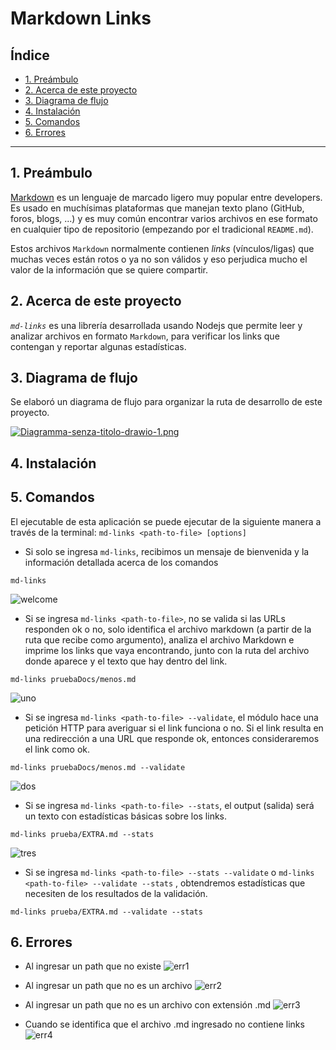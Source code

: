 # Markdown Links

## Índice

* [1. Preámbulo](#1-preámbulo)
* [2. Acerca de este proyecto](#2-acerca-de-este-proyecto)
* [3. Diagrama de flujo](#3-diagrama-de-flujo)
* [4. Instalación](#4-instalación)
* [5. Comandos](#5-comandos)
* [6. Errores](#5-errores)


***

## 1. Preámbulo

[Markdown](https://es.wikipedia.org/wiki/Markdown) es un lenguaje de marcado
ligero muy popular entre developers. Es usado en muchísimas plataformas que
manejan texto plano (GitHub, foros, blogs, ...) y es muy común
encontrar varios archivos en ese formato en cualquier tipo de repositorio
(empezando por el tradicional `README.md`).

Estos archivos `Markdown` normalmente contienen _links_ (vínculos/ligas) que
muchas veces están rotos o ya no son válidos y eso perjudica mucho el valor de
la información que se quiere compartir.

## 2. Acerca de este proyecto

_`md-links`_ es una librería desarrollada usando Nodejs que permite leer y analizar archivos en formato `Markdown`, para verificar los links que contengan y reportar algunas estadísticas.

## 3. Diagrama de flujo
Se elaboró un diagrama de flujo para organizar la ruta de desarrollo de este proyecto.

[![Diagramma-senza-titolo-drawio-1.png](https://i.postimg.cc/gjhcbBCr/Diagramma-senza-titolo-drawio-1.png)](https://postimg.cc/bSzfQLNj)

## 4. Instalación


## 5. Comandos
El ejecutable de esta aplicación se puede ejecutar de la siguiente manera a través de la terminal: 
`md-links <path-to-file> [options]`

* Si solo se ingresa `md-links`, recibimos un mensaje de bienvenida y la información detallada acerca de los comandos
```
md-links
```
![welcome](https://i.postimg.cc/1t1YYV5w/bienvenida.png)

* Si se ingresa `md-links <path-to-file>`, no se valida si las URLs responden ok o no, solo identifica el archivo markdown (a partir de la ruta que recibe como argumento), analiza el archivo Markdown e imprime los links que vaya encontrando, junto con la ruta del archivo donde aparece y el texto que hay dentro del link.

```
md-links pruebaDocs/menos.md 
```
![uno](https://i.postimg.cc/43s9LJRn/validacion-links.png)

* Si se ingresa `md-links <path-to-file> --validate`, el módulo hace una petición HTTP para averiguar si el link funciona o no. Si el link resulta en una redirección a una URL que responde ok, entonces consideraremos el link como ok.
```
md-links pruebaDocs/menos.md --validate
```
![dos](https://i.postimg.cc/NGSdjPHb/stats-links.png)
* Si se ingresa `md-links <path-to-file> --stats`, el output (salida) será un texto con estadísticas básicas sobre los links.
```
md-links prueba/EXTRA.md --stats
```
![tres](https://i.postimg.cc/NFdY1vvy/validacion-y-status-links.png)
* Si se ingresa `md-links <path-to-file> --stats --validate` o `md-links <path-to-file> --validate --stats` , obtendremos estadísticas que necesiten de los resultados de la validación.
```
md-links prueba/EXTRA.md --validate --stats
```

## 6. Errores 

* Al ingresar un path que no existe
![err1](https://i.postimg.cc/8P0gtYVJ/Captura-de-pantalla-2023-02-01-a-las-19-42-25.png)

* Al ingresar un path que no es un archivo
![err2](https://i.postimg.cc/90XHn5MT/Captura-de-pantalla-2023-02-02-a-las-01-08-45.png)

* Al ingresar un path que no es un archivo con extensión .md
![err3](https://i.postimg.cc/Xq26MHGP/Captura-de-pantalla-2023-02-01-a-las-19-42-35.png)

* Cuando se identifica que el archivo .md ingresado no contiene links
![err4](https://i.postimg.cc/HxT8Lnny/Captura-de-pantalla-2023-02-02-a-las-01-11-06.png)



